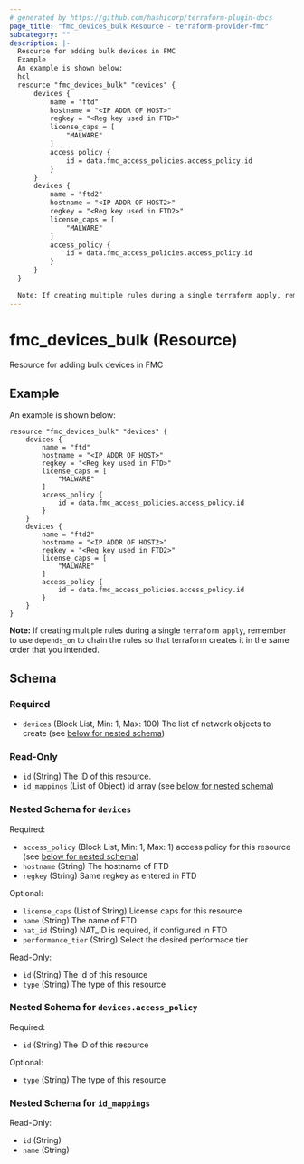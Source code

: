 ```yaml
---
# generated by https://github.com/hashicorp/terraform-plugin-docs
page_title: "fmc_devices_bulk Resource - terraform-provider-fmc"
subcategory: ""
description: |-
  Resource for adding bulk devices in FMC
  Example
  An example is shown below:
  hcl
  resource "fmc_devices_bulk" "devices" {
      devices {
          name = "ftd"
          hostname = "<IP ADDR OF HOST>"
          regkey = "<Reg key used in FTD>"
          license_caps = [
              "MALWARE"
          ]
          access_policy {
              id = data.fmc_access_policies.access_policy.id
          }
      }
      devices {
          name = "ftd2"
          hostname = "<IP ADDR OF HOST2>"
          regkey = "<Reg key used in FTD2>"
          license_caps = [
              "MALWARE"
          ]
          access_policy {
              id = data.fmc_access_policies.access_policy.id
          }
      }
  }
  
  Note: If creating multiple rules during a single terraform apply, remember to use depends_on to chain the rules so that terraform creates it in the same order that you intended.
---
```


# fmc_devices_bulk (Resource)

Resource for adding bulk devices in FMC

## Example
An example is shown below: 
```hcl
resource "fmc_devices_bulk" "devices" {
    devices {
    	name = "ftd"
    	hostname = "<IP ADDR OF HOST>"
    	regkey = "<Reg key used in FTD>"
    	license_caps = [
			"MALWARE"
    	]
    	access_policy {
        	id = data.fmc_access_policies.access_policy.id
		}
	}
    devices {
    	name = "ftd2"
    	hostname = "<IP ADDR OF HOST2>"
    	regkey = "<Reg key used in FTD2>"
    	license_caps = [
			"MALWARE"
    	]
    	access_policy {
        	id = data.fmc_access_policies.access_policy.id
		}
	}
}
```
**Note:** If creating multiple rules during a single `terraform apply`, remember to use `depends_on` to chain the rules so that terraform creates it in the same order that you intended.



<!-- schema generated by tfplugindocs -->
## Schema

### Required

- `devices` (Block List, Min: 1, Max: 100) The list of network objects to create (see [below for nested schema](#nestedblock--devices))

### Read-Only

- `id` (String) The ID of this resource.
- `id_mappings` (List of Object) id array (see [below for nested schema](#nestedatt--id_mappings))

<a id="nestedblock--devices"></a>
### Nested Schema for `devices`

Required:

- `access_policy` (Block List, Min: 1, Max: 1) access policy for this resource (see [below for nested schema](#nestedblock--devices--access_policy))
- `hostname` (String) The hostname of FTD
- `regkey` (String) Same regkey as entered in FTD

Optional:

- `license_caps` (List of String) License caps for this resource
- `name` (String) The name of FTD
- `nat_id` (String) NAT_ID is required, if configured in FTD
- `performance_tier` (String) Select the desired performace tier

Read-Only:

- `id` (String) The id of this resource
- `type` (String) The type of this resource

<a id="nestedblock--devices--access_policy"></a>
### Nested Schema for `devices.access_policy`

Required:

- `id` (String) The ID of this resource

Optional:

- `type` (String) The type of this resource



<a id="nestedatt--id_mappings"></a>
### Nested Schema for `id_mappings`

Read-Only:

- `id` (String)
- `name` (String)


